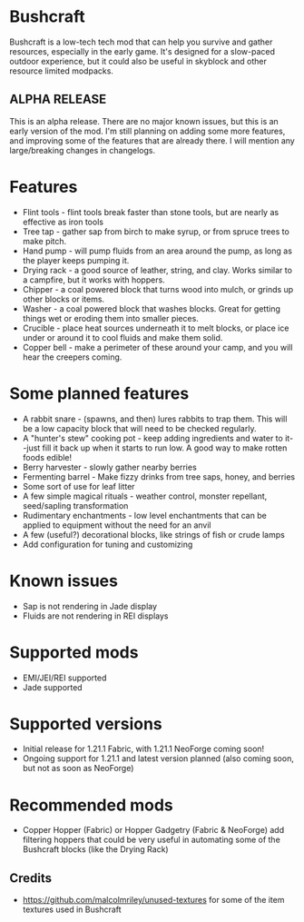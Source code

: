# Bushcraft
Bushcraft is a low-tech tech mod that can help you survive and gather resources, especially in the early game. It's designed for a slow-paced outdoor experience, but it could also be useful in skyblock and other resource limited modpacks.

## ALPHA RELEASE ##

This is an alpha release. There are no major known issues, but this is an early version of the mod. I'm still planning on adding some more features, and improving some of the features that are already there. I will mention any large/breaking changes in changelogs.

# Features
* Flint tools - flint tools break faster than stone tools, but are nearly as effective as iron tools
* Tree tap - gather sap from birch to make syrup, or from spruce trees to make pitch.
* Hand pump - will pump fluids from an area around the pump, as long as the player keeps pumping it.
* Drying rack - a good source of leather, string, and clay. Works similar to a campfire, but it works with hoppers.
* Chipper - a coal powered block that turns wood into mulch, or grinds up other blocks or items.
* Washer - a coal powered block that washes blocks. Great for getting things wet or eroding them into smaller pieces.
* Crucible - place heat sources underneath it to melt blocks, or place ice under or around it to cool fluids and make them solid.
* Copper bell - make a perimeter of these around your camp, and you will hear the creepers coming. 

# Some planned features
* A rabbit snare - (spawns, and then) lures rabbits to trap them. This will be a low capacity block that will need to be checked regularly.
* A "hunter's stew" cooking pot - keep adding ingredients and water to it--just fill it back up when it starts to run low. A good way to make rotten foods edible!
* Berry harvester - slowly gather nearby berries
* Fermenting barrel - Make fizzy drinks from tree saps, honey, and berries
* Some sort of use for leaf litter
* A few simple magical rituals - weather control, monster repellant, seed/sapling transformation
* Rudimentary enchantments - low level enchantments that can be applied to equipment without the need for an anvil
* A few (useful?) decorational blocks, like strings of fish or crude lamps
* Add configuration for tuning and customizing

# Known issues
* Sap is not rendering in Jade display
* Fluids are not rendering in REI displays

# Supported mods
* EMI/JEI/REI supported
* Jade supported

# Supported versions
* Initial release for 1.21.1 Fabric, with 1.21.1 NeoForge coming soon!
* Ongoing support for 1.21.1 and latest version planned (also coming soon, but not as soon as NeoForge)

# Recommended mods
* Copper Hopper (Fabric) or Hopper Gadgetry (Fabric & NeoForge) add filtering hoppers that could be very useful in automating some of the Bushcraft blocks (like the Drying Rack)

## Credits

* https://github.com/malcolmriley/unused-textures for some of the item textures used in Bushcraft